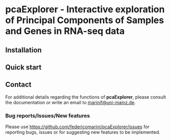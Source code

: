 # pcaExplorer - Interactive exploration of Principal Components of Samples and Genes in RNA-seq data

## Installation

## Quick start

## Contact
For additional details regarding the functions of **pcaExplorer**, please consult the documentation or write an email to marinif@uni-mainz.de. 

### Bug reports/Issues/New features

Please use https://github.com/federicomarini/pcaExplorer/issues for reporting bugs, issues or for suggesting new features to be implemented.
